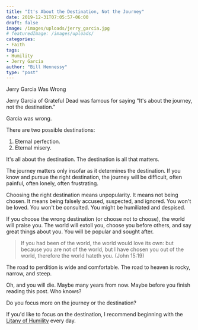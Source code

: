 ```yaml
---
title: "It's About the Destination, Not the Journey"
date: 2019-12-31T07:05:57-06:00
draft: false
image: /images/uploads/jerry_garcia.jpg
# featuredImage: /images/uploads/
categories:
- Faith
tags:
- Humility
- Jerry Garcia
author: "Bill Hennessy"
type: "post"
---
```


Jerry Garcia Was Wrong

Jerry Garcia of Grateful Dead was famous for saying "It's about the journey, not the destination." 

Garcia was wrong. 

There are two possible destinations: 

1. Eternal perfection.
2. Eternal misery. 

It's all about the destination. The destination is all that matters. 

The journey matters only insofar as it determines the destination. If you know and pursue the right destination, the journey will be difficult, often painful, often lonely, often frustrating. 

Choosing the right destination means unpopularity. It means not being chosen. It means being falsely accused, suspected, and ignored. You won't be loved. You won't be consulted. You might be humiliated and despised.

If you choose the wrong destination (or choose not to choose), the world will praise you. The world will extoll you, choose you before others, and say great things about you. You will be popular and sought after.

> If you had been of the world, the world would love its own: but because you are not of the world, but I have chosen you out of the world, therefore the world hateth you. (John 15:19)

The road to perdition is wide and comfortable. The road to heaven is rocky, narrow, and steep. 

Oh, and you will die. Maybe many years from now. Maybe before you finish reading this post. Who knows?

Do you focus more on the journey or the destination? 

If you'd like to focus on the destination, I recommend beginning with the [Litany of Humility](https://www.ewtn.com/catholicism/devotions/litany-of-humility-245) every day.

